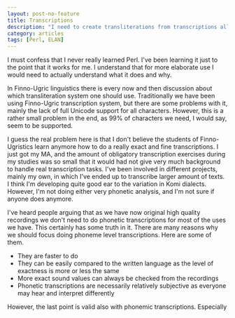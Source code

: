 ```yaml
---
layout: post-no-feature
title: Transcriptions
description: "I need to create transliterations from transcriptions all the time. I think it doesn't really matter if my data is in Finno-Ugric transcription, IPA, cyrillic or in Научнӧй Коми Транскрипция. I think this is irrelevant in almost all cases. But all data has to be in one same system. How convert them to that, I kept asking. The answer was to learn some programming language, in this case Perl."
category: articles
tags: [Perl, ELAN]
---
```


I must confess that I never really learned Perl. I've been learning it just to the point that it works for me. I understand that for more elaborate use I would need to actually understand what it does and why.

In Finno-Ugric linguistics there is every now and then discussion about which transliteration system one should use. Traditionally we have been using Finno-Ugric transcription system, but there are some problems with it, mainly the lack of full Unicode support for all characters. However, this is a rather small problem in the end, as 99% of characters we need, I would say, seem to be supported.

I guess the real problem here is that I don't believe the students of Finno-Ugristics learn anymore how to do a really exact and fine transcriptions. I just got my MA, and the amount of obligatory transcription exercises during my studies was so small that it would had not give very much background to handle real transcription tasks. I've been involved in different projects, mainly my own, in which I've ended up to transcribe larger amount of texts. I think I'm developing quite good ear to the variation in Komi dialects. However, I'm not doing either very phonetic analysis, and I'm not sure if anyone does anymore.

I've heard people arguing that as we have now original high quality recordings we don't need to do phonetic transcriptions for most of the uses we have. This certainly has some truth in it. There are many reasons why we should focus doing phoneme level transcriptions. Here are some of them.

- They are faster to do
- They can be easily compared to the written language as the level of exactness is more or less the same
- More exact sound values can always be checked from the recordings
- Phonetic transcriptions are necessarily relatively subjective as everyone may hear and interpret differently

However, the last point is valid also with phonemic transcriptions. Especially 